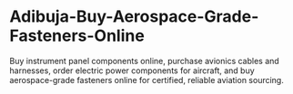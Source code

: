 # Adibuja-Buy-Aerospace-Grade-Fasteners-Online
Buy instrument panel components online, purchase avionics cables and harnesses, order electric power components for aircraft, and buy aerospace-grade fasteners online for certified, reliable aviation sourcing.
